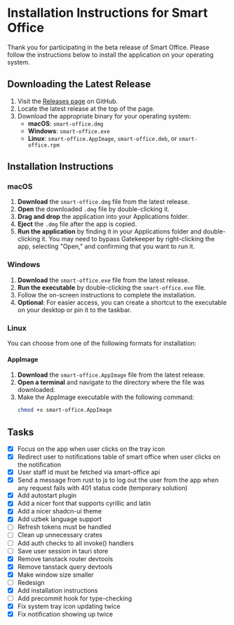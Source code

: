 # Installation Instructions for Smart Office

Thank you for participating in the beta release of Smart Office. Please follow the instructions below to install the application on your operating system.

## Downloading the Latest Release

1. Visit the [Releases page](https://github.com/[YourUsername]/[YourRepoName]/releases) on GitHub.
2. Locate the latest release at the top of the page.
3. Download the appropriate binary for your operating system:
   - **macOS**: `smart-office.dmg`
   - **Windows**: `smart-office.exe`
   - **Linux**: `smart-office.AppImage`, `smart-office.deb`, or `smart-office.rpm`

## Installation Instructions

### macOS

1. **Download** the `smart-office.dmg` file from the latest release.
2. **Open** the downloaded `.dmg` file by double-clicking it.
3. **Drag and drop** the application into your Applications folder.
4. **Eject** the `.dmg` file after the app is copied.
5. **Run the application** by finding it in your Applications folder and double-clicking it. You may need to bypass Gatekeeper by right-clicking the app, selecting "Open," and confirming that you want to run it.

### Windows

1. **Download** the `smart-office.exe` file from the latest release.
2. **Run the executable** by double-clicking the `smart-office.exe` file.
3. Follow the on-screen instructions to complete the installation.
4. **Optional**: For easier access, you can create a shortcut to the executable on your desktop or pin it to the taskbar.

### Linux

You can choose from one of the following formats for installation:

#### AppImage

1. **Download** the `smart-office.AppImage` file from the latest release.
2. **Open a terminal** and navigate to the directory where the file was downloaded.
3. Make the AppImage executable with the following command:
   ```bash
   chmod +x smart-office.AppImage
   ```

## Tasks

- [x] Focus on the app when user clicks on the tray icon
- [x] Redirect user to notifications table of smart office when user clicks on the notification
- [x] User staff id must be fetched via smart-office api
- [x] Send a message from rust to js to log out the user from the app when any request fails with 401 status code (temporary solution)
- [x] Add autostart plugin
- [x] Add a nicer font that supports cyrillic and latin
- [x] Add a nicer shadcn-ui theme
- [x] Add uzbek language support
- [ ] Refresh tokens must be handled
- [ ] Clean up unnecessary crates
- [ ] Add auth checks to all invoke() handlers
- [ ] Save user session in tauri store
- [x] Remove tanstack router devtools
- [x] Remove tanstack query devtools
- [x] Make window size smaller
- [ ] Redesign
- [x] Add installation instructions
- [ ] Add precommit hook for type-checking
- [x] Fix system tray icon updating twice
- [x] Fix notification showing up twice
